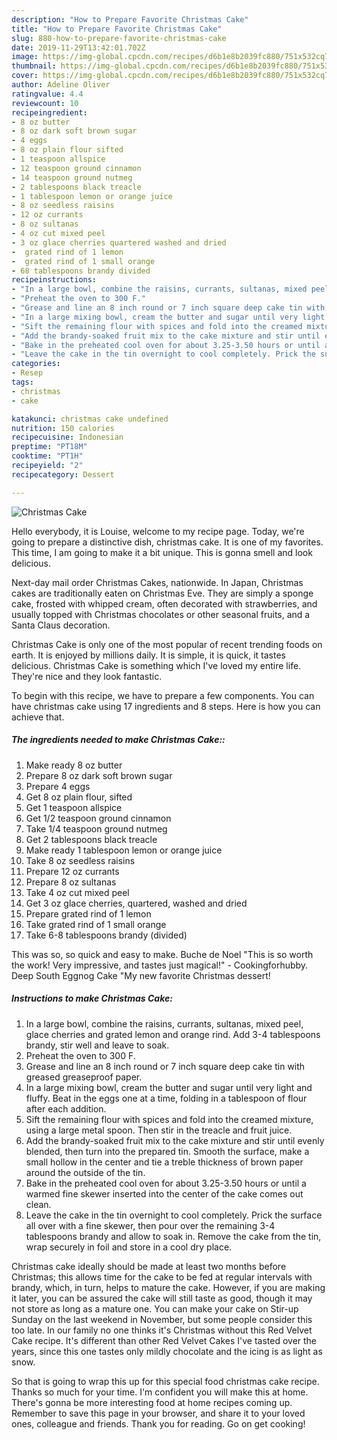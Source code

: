 ```yaml
---
description: "How to Prepare Favorite Christmas Cake"
title: "How to Prepare Favorite Christmas Cake"
slug: 880-how-to-prepare-favorite-christmas-cake
date: 2019-11-29T13:42:01.702Z
image: https://img-global.cpcdn.com/recipes/d6b1e8b2039fc880/751x532cq70/christmas-cake-recipe-main-photo.jpg
thumbnail: https://img-global.cpcdn.com/recipes/d6b1e8b2039fc880/751x532cq70/christmas-cake-recipe-main-photo.jpg
cover: https://img-global.cpcdn.com/recipes/d6b1e8b2039fc880/751x532cq70/christmas-cake-recipe-main-photo.jpg
author: Adeline Oliver
ratingvalue: 4.4
reviewcount: 10
recipeingredient:
- 8 oz butter
- 8 oz dark soft brown sugar
- 4 eggs
- 8 oz plain flour sifted
- 1 teaspoon allspice
- 12 teaspoon ground cinnamon
- 14 teaspoon ground nutmeg
- 2 tablespoons black treacle
- 1 tablespoon lemon or orange juice
- 8 oz seedless raisins
- 12 oz currants
- 8 oz sultanas
- 4 oz cut mixed peel
- 3 oz glace cherries quartered washed and dried
-  grated rind of 1 lemon
-  grated rind of 1 small orange
- 68 tablespoons brandy divided
recipeinstructions:
- "In a large bowl, combine the raisins, currants, sultanas, mixed peel, glace cherries and grated lemon and orange rind. Add 3-4 tablespoons brandy, stir well and leave to soak."
- "Preheat the oven to 300 F."
- "Grease and line an 8 inch round or 7 inch square deep cake tin with greased greaseproof paper."
- "In a large mixing bowl, cream the butter and sugar until very light and fluffy. Beat in the eggs one at a time, folding in a tablespoon of flour after each addition."
- "Sift the remaining flour with spices and fold into the creamed mixture, using a large metal spoon. Then stir in the treacle and fruit juice."
- "Add the brandy-soaked fruit mix to the cake mixture and stir until evenly blended, then turn into the prepared tin. Smooth the surface, make a small hollow in the center and tie a treble thickness of brown paper around the outside of the tin."
- "Bake in the preheated cool oven for about 3.25-3.50 hours or until a warmed fine skewer inserted into the center of the cake comes out clean."
- "Leave the cake in the tin overnight to cool completely. Prick the surface all over with a fine skewer, then pour over the remaining 3-4 tablespoons brandy and allow to soak in. Remove the cake from the tin, wrap securely in foil and store in a cool dry place."
categories:
- Resep
tags:
- christmas
- cake

katakunci: christmas cake undefined
nutrition: 150 calories
recipecuisine: Indonesian
preptime: "PT18M"
cooktime: "PT1H"
recipeyield: "2"
recipecategory: Dessert

---
```



![Christmas Cake](https://img-global.cpcdn.com/recipes/d6b1e8b2039fc880/751x532cq70/christmas-cake-recipe-main-photo.jpg)

Hello everybody, it is Louise, welcome to my recipe page. Today, we're going to prepare a distinctive dish, christmas cake. It is one of my favorites. This time, I am going to make it a bit unique. This is gonna smell and look delicious.

Next-day mail order Christmas Cakes, nationwide. In Japan, Christmas cakes are traditionally eaten on Christmas Eve. They are simply a sponge cake, frosted with whipped cream, often decorated with strawberries, and usually topped with Christmas chocolates or other seasonal fruits, and a Santa Claus decoration.

Christmas Cake is only one of the most popular of recent trending foods on earth. It is enjoyed by millions daily. It is simple, it is quick, it tastes delicious. Christmas Cake is something which I've loved my entire life. They're nice and they look fantastic.


To begin with this recipe, we have to prepare a few components. You can have christmas cake using 17 ingredients and 8 steps. Here is how you can achieve that.

##### The ingredients needed to make Christmas Cake::

1. Make ready 8 oz butter
1. Prepare 8 oz dark soft brown sugar
1. Prepare 4 eggs
1. Get 8 oz plain flour, sifted
1. Get 1 teaspoon allspice
1. Get 1/2 teaspoon ground cinnamon
1. Take 1/4 teaspoon ground nutmeg
1. Get 2 tablespoons black treacle
1. Make ready 1 tablespoon lemon or orange juice
1. Take 8 oz seedless raisins
1. Prepare 12 oz currants
1. Prepare 8 oz sultanas
1. Take 4 oz cut mixed peel
1. Get 3 oz glace cherries, quartered, washed and dried
1. Prepare  grated rind of 1 lemon
1. Take  grated rind of 1 small orange
1. Take 6-8 tablespoons brandy (divided)


This was so, so quick and easy to make. Buche de Noel &#34;This is so worth the work! Very impressive, and tastes just magical!&#34; - Cookingforhubby. Deep South Eggnog Cake &#34;My new favorite Christmas dessert! 

##### Instructions to make Christmas Cake:

1. In a large bowl, combine the raisins, currants, sultanas, mixed peel, glace cherries and grated lemon and orange rind. Add 3-4 tablespoons brandy, stir well and leave to soak.
1. Preheat the oven to 300 F.
1. Grease and line an 8 inch round or 7 inch square deep cake tin with greased greaseproof paper.
1. In a large mixing bowl, cream the butter and sugar until very light and fluffy. Beat in the eggs one at a time, folding in a tablespoon of flour after each addition.
1. Sift the remaining flour with spices and fold into the creamed mixture, using a large metal spoon. Then stir in the treacle and fruit juice.
1. Add the brandy-soaked fruit mix to the cake mixture and stir until evenly blended, then turn into the prepared tin. Smooth the surface, make a small hollow in the center and tie a treble thickness of brown paper around the outside of the tin.
1. Bake in the preheated cool oven for about 3.25-3.50 hours or until a warmed fine skewer inserted into the center of the cake comes out clean.
1. Leave the cake in the tin overnight to cool completely. Prick the surface all over with a fine skewer, then pour over the remaining 3-4 tablespoons brandy and allow to soak in. Remove the cake from the tin, wrap securely in foil and store in a cool dry place.


Christmas cake ideally should be made at least two months before Christmas; this allows time for the cake to be fed at regular intervals with brandy, which, in turn, helps to mature the cake. However, if you are making it later, you can be assured the cake will still taste as good, though it may not store as long as a mature one. You can make your cake on Stir-up Sunday on the last weekend in November, but some people consider this too late. In our family no one thinks it&#39;s Christmas without this Red Velvet Cake recipe. It&#39;s different than other Red Velvet Cakes I&#39;ve tasted over the years, since this one tastes only mildly chocolate and the icing is as light as snow. 

So that is going to wrap this up for this special food christmas cake recipe. Thanks so much for your time. I'm confident you will make this at home. There's gonna be more interesting food at home recipes coming up. Remember to save this page in your browser, and share it to your loved ones, colleague and friends. Thank you for reading. Go on get cooking!
